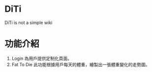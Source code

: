 DiTi
====

DiTi is not a simple wiki

功能介紹
====
1. Login
  為用戶提供定制化頁面。
2. Fat To Die
  此功能根據用戶每天的體重，繪製出一張體重變化的走勢圖。